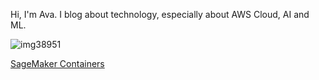 Hi, I'm Ava. I blog about technology, especially about AWS Cloud, AI and ML. 


![img38951](https://github.com/user-attachments/assets/63ecdc13-373d-4a9e-89b1-1bce05f49b85)

[SageMaker Containers](https://github.com/ava11235/ava11235.github.io/blob/8cc5411e414a06a4e87f0db2bd77b958231d83db/_posts/2025-04-10-sagemaker-containers.md)
